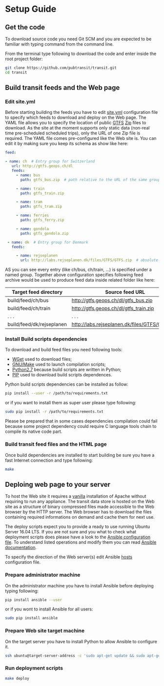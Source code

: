 # Setup Guide

## Get the code

To download source code you need Git SCM and you are expected to be familiar
with typing command from the command line.

From the terminal type following to download the code and enter inside the root
project folder:

```bash
git clone https://github.com/pubtransit/transit.git
cd transit
```

## Build transit feeds and the Web page

### Edit site.yml

Before starting building the feeds you have to edit [site.yml](site.yml)
configuration file to specify which feeds to download and deploy on the Web page.
The YAML file allows you to specify the location of public
[GTFS](https://developers.google.com/transit/gtfs/)
[Zip](https://en.wikipedia.org/wiki/Zip_(file_format)) files to download.
As the site at the moment supports only static data (non-real time
pre-scheduled scheduled trips), only the URL of one Zip file is required.
The YAML file comes pre-configured like the Web site is. You can edit it by
making sure you keep its schema as show like here:

```yaml
feed:

- name: ch  # Entry group for Switzerland
   url: http://gtfs.geops.ch/dl
   feeds:
     - name: bus
       path: gtfs_bus.zip  # path relative to the URL of the same group

     - name: train
       path: gtfs_train.zip

     - name: tram
       path: gtfs_tram.zip

     - name: ferries
       path: gtfs_ferry.zip

     - name: gondola
       path: gtfs_gondola.zip  

 - name: dk  # Entry group for Denmark
   feeds:

     - name: rejseplanen
       url: http://labs.rejseplanen.dk/files/GTFS/GTFS.zip  # absolute path
```

AS you can see every entry (like ch/bus, ch/train, ...) is specified under a
named group. Together above configuration specifies following feed archive
would be used to produce feed data inside related folder like here:

| Target feed directory     | Source feed URL |
| ---------------           | ------------- |
| build/feed/ch/bus         | http://gtfs.geops.ch/dl/gtfs_bus.zip |
| build/feed/ch/train       | http://gtfs.geops.ch/dl/gtfs_train.zip |
|   . . .                   |   . . . |
| build/feed/dk/rejseplanen | http://labs.rejseplanen.dk/files/GTFS/GTFS.zip |

### Install Build scripts dependencies

To download and build feed files you need following tools:
 - [WGet](https://www.gnu.org/software/wget/) used to download files;
 - [GNU/Make](https://www.gnu.org/software/make/) used to launch compilation
   scripts;
 - [Python2.7](https://www.python.org/download/releases/2.7/) because build
   scripts are written in Python;
 - [PIP](https://pip.pypa.io/en/stable/installing/) used to download build
   scripts dependences.

Python build scripts dependencies can be installed as follow:
```bash
pip install --user -r /path/to/requirements.txt
```
or if you want to install them as super user please type following:
```bash
sudo pip install -r /path/to/requirements.txt
```
Please be prepared that in some cases dependencies compilation could
fail because some project dependency could require C language tools chain to
compile its native code part.

### Build transit feed files and the HTML page

Once build dependencies are installed to start building be sure you have a fast
Internet connection and type following:
```bash
make
```

## Deploing web page to your server 

To host the Web site it requires a
[vanilla](https://en.wikipedia.org/wiki/Vanilla_software) installation of Apache
without requiring to run any appliance. The transit data store is hosted on the
Web site as a structure of binary compressed files made accessible to the Web
browser by the HTTP server. The Web browser has to download the files
containing required informations on demand and cache them for next use.

The deploy scripts expect you to provide a ready to use running Ubuntu Server
16.04 LTS. If you are not sure and you what to check what deployment scripts
does please have a look to the [Ansible configuration file](provision.yaml).
To understand listed operations and modify them you can read
[Ansible documentation](http://docs.ansible.com/).

To specify the direction of the Web server(s) edit Ansible
[hosts](provision/hosts) configuration file.

### Prepare administrator machine

On the administrator machine you have to install Ansible before deploying
typing following:
```bash
pip install ansible --user
```
or if you wont to install Ansible for all users:
```bash
sudo pip install ansible
```

### Prepare Web site target machine

On the target server you have to install Python to allow Ansible to configure
it.
```bash
ssh ubuntu@target-server-address -c 'sudo apt-get update && sudo apt-get install -y python-minimal'
```

### Run deployment scripts
```bash
make deploy
```
